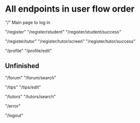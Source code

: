 # All endpoints in user flow order

"/"
Main page to log in

"/register"
"/register/student"
"/register/student/success"

"/register/tutor"
"/register/tutor/screen"
"/register/tutor/success"

"/profile"
"/profile/edit"

## Unfinished

"/forum"
"/forum/search"

"/tips"
"/tips/edit"

"/tutors"
"/tutors/search"

"/error"

"/logout"
